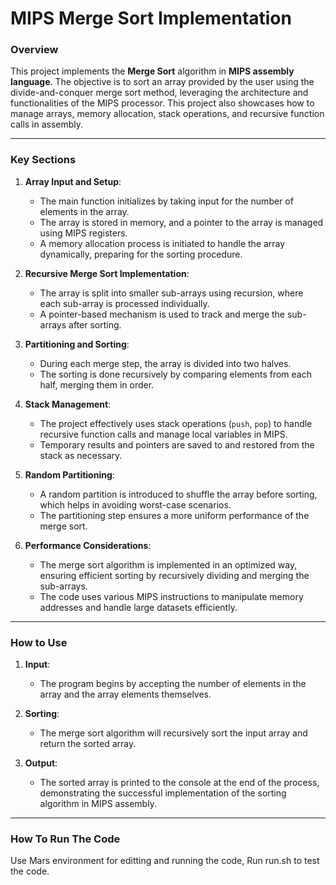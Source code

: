 # MIPS Merge Sort Implementation

### Overview
This project implements the **Merge Sort** algorithm in **MIPS assembly language**. The objective is to sort an array provided by the user using the divide-and-conquer merge sort method, leveraging the architecture and functionalities of the MIPS processor. This project also showcases how to manage arrays, memory allocation, stack operations, and recursive function calls in assembly.

---

### Key Sections

1. **Array Input and Setup**:
   - The main function initializes by taking input for the number of elements in the array.
   - The array is stored in memory, and a pointer to the array is managed using MIPS registers.
   - A memory allocation process is initiated to handle the array dynamically, preparing for the sorting procedure.

2. **Recursive Merge Sort Implementation**:
   - The array is split into smaller sub-arrays using recursion, where each sub-array is processed individually.
   - A pointer-based mechanism is used to track and merge the sub-arrays after sorting.

3. **Partitioning and Sorting**:
   - During each merge step, the array is divided into two halves.
   - The sorting is done recursively by comparing elements from each half, merging them in order.

4. **Stack Management**:
   - The project effectively uses stack operations (`push`, `pop`) to handle recursive function calls and manage local variables in MIPS.
   - Temporary results and pointers are saved to and restored from the stack as necessary.

5. **Random Partitioning**:
   - A random partition is introduced to shuffle the array before sorting, which helps in avoiding worst-case scenarios.
   - The partitioning step ensures a more uniform performance of the merge sort.

6. **Performance Considerations**:
   - The merge sort algorithm is implemented in an optimized way, ensuring efficient sorting by recursively dividing and merging the sub-arrays.
   - The code uses various MIPS instructions to manipulate memory addresses and handle large datasets efficiently.

---

### How to Use
1. **Input**: 
   - The program begins by accepting the number of elements in the array and the array elements themselves.
   
2. **Sorting**:
   - The merge sort algorithm will recursively sort the input array and return the sorted array.

3. **Output**:
   - The sorted array is printed to the console at the end of the process, demonstrating the successful implementation of the sorting algorithm in MIPS assembly.

---

### How To Run The Code
Use Mars environment for editting and running the code, Run run.sh to test the code.
